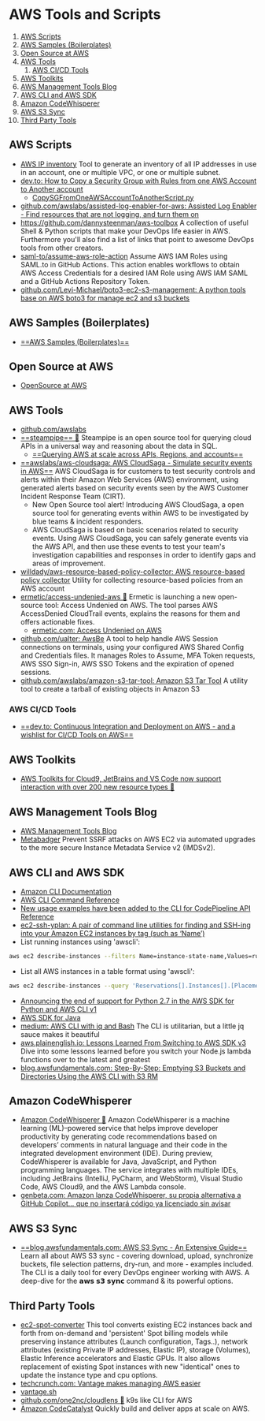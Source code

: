 # AWS Tools and Scripts

1. [AWS Scripts](#aws-scripts)
2. [AWS Samples (Boilerplates)](#aws-samples-boilerplates)
3. [Open Source at AWS](#open-source-at-aws)
4. [AWS Tools](#aws-tools)
    1. [AWS CI/CD Tools](#aws-cicd-tools)
5. [AWS Toolkits](#aws-toolkits)
6. [AWS Management Tools Blog](#aws-management-tools-blog)
7. [AWS CLI and AWS SDK](#aws-cli-and-aws-sdk)
8. [Amazon CodeWhisperer](#amazon-codewhisperer)
9. [AWS S3 Sync](#aws-s3-sync)
10. [Third Party Tools](#third-party-tools)

## AWS Scripts

- [AWS IP inventory](https://github.com/okelet/awsipinventory) Tool to generate an inventory of all IP addresses in use in an account, one or multiple VPC, or one or multiple subnet.
- [dev.to: How to Copy a Security Group with Rules from one AWS Account to Another account](https://dev.to/dineshrathee12/how-to-copy-a-security-group-with-rules-from-one-aws-account-to-another-account-36mb)
    - [CopySGFromOneAWSAccountToAnotherScript.py](https://github.com/dineshrathee12/CopySecurityGroupWithRulesFromOneAWSAccountToAnotherAWSAccount/blob/main/CopySGFromOneAWSAccountToAnotherScript.py)
- [github.com/awslabs/assisted-log-enabler-for-aws: Assisted Log Enabler - Find resources that are not logging, and turn them on](https://github.com/awslabs/assisted-log-enabler-for-aws)
- https://github.com/dannysteenman/aws-toolbox A collection of useful Shell & Python scripts that make your DevOps life easier in AWS. Furthermore you'll also find a list of links that point to awesome DevOps tools from other creators.
- [saml-to/assume-aws-role-action](https://github.com/saml-to/assume-aws-role-action) Assume AWS IAM Roles using SAML.to in GitHub Actions. This action enables workflows to obtain AWS Access Credentials for a desired IAM Role using AWS IAM SAML and a GitHub Actions Repository Token.
- [github.com/Levi-Michael/boto3-ec2-s3-management: A python tools base on AWS boto3 for manage ec2 and s3 buckets](https://github.com/Levi-Michael/boto3-ec2-s3-management)

## AWS Samples (Boilerplates)

- [==AWS Samples (Boilerplates)==](demos.md#aws-samples-boilerplates)

## Open Source at AWS

- [OpenSource at AWS](https://aws.github.io/)

## AWS Tools

- [github.com/awslabs](https://github.com/awslabs)
- [==steampipe== 🌟](https://steampipe.io) Steampipe is an open source tool for querying cloud APIs in a universal way and reasoning about the data in SQL.
    - [==Querying AWS at scale across APIs, Regions, and accounts==](https://aws.amazon.com/blogs/opensource/querying-aws-at-scale-across-apis-regions-and-accounts/)
- [==awslabs/aws-cloudsaga: AWS CloudSaga - Simulate security events in AWS==](https://github.com/awslabs/aws-cloudsaga) AWS CloudSaga is for customers to test security controls and alerts within their Amazon Web Services (AWS) environment, using generated alerts based on security events seen by the AWS Customer Incident Response Team (CIRT).
    - New Open Source tool alert! Introducing AWS CloudSaga, a open source tool for generating events within AWS to be investigated by blue teams & incident responders.
    - AWS CloudSaga is based on basic scenarios related to security events. Using AWS CloudSaga, you can safely generate events via the AWS API, and then use these events to test your team's investigation capabilities and responses in order to identify gaps and areas of improvement.
- [willdady/aws-resource-based-policy-collector: AWS resource-based policy collector](https://github.com/willdady/aws-resource-based-policy-collector) Utility for collecting resource-based policies from an AWS account
- [ermetic/access-undenied-aws 🌟](https://github.com/ermetic/access-undenied-aws) Ermetic is launching a new open-source tool: Access Undenied on AWS. The tool parses AWS AccessDenied CloudTrail events, explains the reasons for them and offers actionable fixes.
    - [ermetic.com: Access Undenied on AWS](https://ermetic.com/blog/aws/access-undenied-on-aws/)
- [github.com/ualter: AwsBe](https://github.com/ualter/awsbe-site) A tool to help handle AWS Session connections on terminals, using your configured AWS Shared Config and Credentials files. It manages Roles to Assume, MFA Token requests, AWS SSO Sign-in, AWS SSO Tokens and the expiration of opened sessions.
- [github.com/awslabs/amazon-s3-tar-tool: Amazon S3 Tar Tool](https://github.com/awslabs/amazon-s3-tar-tool) A utility tool to create a tarball of existing objects in Amazon S3

### AWS CI/CD Tools

- [==dev.to: Continuous Integration and Deployment on AWS - and a wishlist for CI/CD Tools on AWS==](https://dev.to/aws-builders/continuous-integration-and-deployment-on-aws-and-a-wishlist-for-cicd-tools-on-aws-5a13)

## AWS Toolkits

- [AWS Toolkits for Cloud9, JetBrains and VS Code now support interaction with over 200 new resource types 🌟](https://aws.amazon.com/about-aws/whats-new/2021/11/aws-toolkits-cloud9-jetbrains-vs-code/)

## AWS Management Tools Blog

- [AWS Management Tools Blog](https://aws.amazon.com/blogs/mt/)
- [Metabadger](https://github.com/salesforce/metabadger) Prevent SSRF attacks on AWS EC2 via automated upgrades to the more secure Instance Metadata Service v2 (IMDSv2).

## AWS CLI and AWS SDK

- [Amazon CLI Documentation](https://aws.amazon.com/cli)
- [AWS CLI Command Reference](http://docs.aws.amazon.com/cli/latest/index.html)
- [New usage examples have been added to the CLI for CodePipeline API Reference](http://docs.aws.amazon.com/cli/latest/reference/codepipeline/index.html)
- [ec2-ssh-yplan: A pair of command line utilities for finding and SSH-ing into your Amazon EC2 instances by tag (such as ‘Name’)](https://pypi.python.org/pypi/ec2-ssh-yplan/)
- List running instances using 'awscli':

```bash
aws ec2 describe-instances --filters Name=instance-state-name,Values=running --query 'Reservations[].Instances[].[InstanceID]'
```

- List all AWS instances in a table format using 'awscli':

```bash
aws ec2 describe-instances --query 'Reservations[].Instances[].[Placement.AvailabilityZone, State.Name, InstanceID,InstanceType,Platform,Tags.Value,State.Code,Tags.Values]' --output table
```

- [Announcing the end of support for Python 2.7 in the AWS SDK for Python and AWS CLI v1](https://aws.amazon.com/blogs/developer/announcing-end-of-support-for-python-2-7-in-aws-sdk-for-python-and-aws-cli-v1/)
- [AWS SDK for Java](https://aws.amazon.com/sdk-for-java/)
- [medium: AWS CLI with jq and Bash](https://medium.com/circuitpeople/aws-cli-with-jq-and-bash-9d54e2eabaf1) The CLI is utilitarian, but a little jq sauce makes it beautiful
- [aws.plainenglish.io: Lessons Learned From Switching to AWS SDK v3](https://aws.plainenglish.io/lessons-learned-from-switching-to-aws-sdk-v3-6babe1530a59) Dive into some lessons learned before you switch your Node.js lambda functions over to the latest and greatest
- [blog.awsfundamentals.com: Step-By-Step: Emptying S3 Buckets and Directories Using the AWS CLI with S3 RM](https://blog.awsfundamentals.com/aws-s3-rm-removing-files)

## Amazon CodeWhisperer

- [Amazon CodeWhisperer 🌟](https://aws.amazon.com/codewhisperer/) Amazon CodeWhisperer is a machine learning (ML)–powered service that helps improve developer productivity by generating code recommendations based on developers’ comments in natural language and their code in the integrated development environment (IDE). During preview, CodeWhisperer is available for Java, JavaScript, and Python programming languages. The service integrates with multiple IDEs, including JetBrains (IntelliJ, PyCharm, and WebStorm), Visual Studio Code, AWS Cloud9, and the AWS Lambda console.
- [genbeta.com: Amazon lanza CodeWhisperer, su propia alternativa a GitHub Copilot… que no insertará código ya licenciado sin avisar](https://www.genbeta.com/desarrollo/amazon-lanza-codewhisperer-su-propia-alternativa-a-github-copilot-que-no-insertara-codigo-licenciado-avisar)

## AWS S3 Sync

- [==blog.awsfundamentals.com: AWS S3 Sync - An Extensive Guide==](https://blog.awsfundamentals.com/aws-s3-sync) Learn all about AWS S3 sync - covering download, upload, synchronize buckets, file selection patterns, dry-run, and more - examples included. The CLI is a daily tool for every DevOps engineer working with AWS. A deep-dive for the 𝗮𝘄𝘀 𝘀𝟯 𝘀𝘆𝗻𝗰 command & its powerful options.

## Third Party Tools

- [ec2-spot-converter](https://github.com/jcjorel/ec2-spot-converter) This tool converts existing EC2 instances back and forth from on-demand and 'persistent' Spot billing models while preserving instance attributes (Launch configuration, Tags..), network attributes (existing Private IP addresses, Elastic IP), storage (Volumes), Elastic Inference accelerators and Elastic GPUs. It also allows replacement of existing Spot instances with new "identical" ones to update the instance type and cpu options.
- [techcrunch.com: Vantage makes managing AWS easier](https://techcrunch.com/2021/01/12/vantage-makes-managing-aws-easier/)
- [vantage.sh](https://www.vantage.sh/)
- [github.com/one2nc/cloudlens 🌟](https://github.com/one2nc/cloudlens) k9s like CLI for AWS
- [Amazon CodeCatalyst](https://codecatalyst.aws/explore) Quickly build and deliver apps at scale on AWS.